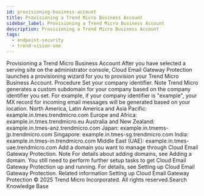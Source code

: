 ```yaml
---
id: provisioning-business-account
title: Provisioning a Trend Micro Business Account
sidebar_label: Provisioning a Trend Micro Business Account
description: Provisioning a Trend Micro Business Account
tags:
  - endpoint-security
  - trend-vision-one
---
```


 Provisioning a Trend Micro Business Account After you have selected a serving site on the administrator console, Cloud Email Gateway Protection launches a provisioning wizard for you to provision your Trend Micro Business Account. Procedure Set your company identifier. Note Trend Micro generates a custom subdomain for your company based on the company identifier you set. For example, if your company identifier is "example", your MX record for incoming email messages will be generated based on your location. North America, Latin America and Asia Pacific: example.in.tmes.trendmicro.com Europe and Africa: example.in.tmes.trendmicro.eu Australia and New Zealand: example.in.tmes-anz.trendmicro.com Japan: example.in.tmems-jp.trendmicro.com Singapore: example.in.tmes-sg.trendmicro.com India: example.in.tmes-in.trendmicro.com Middle East (UAE): example.in.tmes-uae.trendmicro.com Add a domain you want to manage through Cloud Email Gateway Protection. Note For details about adding domains, see Adding a domain. You still need to perform further setup tasks to get Cloud Email Gateway Protection up and running. For details, see Setting up Cloud Email Gateway Protection. Related information Setting up Cloud Email Gateway Protection © 2025 Trend Micro Incorporated. All rights reserved.Search Knowledge Base